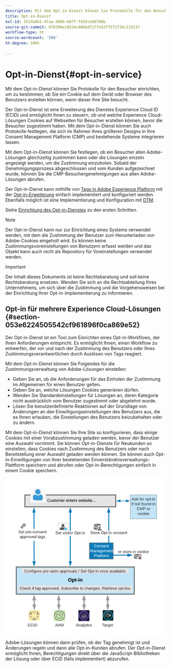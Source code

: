 ```yaml
---
description: Mit dem Opt-in-Dienst können Sie Protokolle für den Besucher einrichten, um zu bestimmen, ob Sie ein Cookie auf dem Gerät oder Browser des Benutzers erstellen können, wenn dieser Ihre Site besucht.
title: Opt-in-Dienst
exl-id: 351da861-4faa-409b-b0ff-f4d2ce66700b
source-git-commit: 070390ec0534c9066d717fe52ff572f34c110137
workflow-type: ht
source-wordcount: '508'
ht-degree: 100%

---
```


# Opt-in-Dienst{#opt-in-service}

Mit dem Opt-in-Dienst können Sie Protokolle für den Besucher einrichten, um zu bestimmen, ob Sie ein Cookie auf dem Gerät oder Browser des Benutzers erstellen können, wenn dieser Ihre Site besucht.

Der Opt-in-Dienst ist eine Erweiterung des Dienstes Experience Cloud ID (ECID) und ermöglicht Ihnen zu steuern, ob und welche Experience Cloud-Lösungen Cookies auf Webseiten für Besucher erstellen können, bevor die Besucher zugestimmt haben. Mit dem Opt-in-Dienst können Sie auch Protokolle festlegen, die sich im Rahmen Ihres größeren Designs in Ihre Consent Management Platform (CMP) und bestehende Systeme integrieren lassen.

Mit dem Opt-in-Dienst können Sie festlegen, ob ein Besucher allen Adobe-Lösungen gleichzeitig zustimmen kann oder die Lösungen einzeln angezeigt werden, um die Zustimmung einzuholen. Sobald der Genehmigungsprozess abgeschlossen und vom Kunden aufgezeichnet wurde, können Sie die CMP-Besuchergenehmigungen aus allen Adobe-Lösungen abrufen.

Der Opt-in-Dienst kann mithilfe von [Tags in Adobe Experience Platform](https://experienceleague.adobe.com/docs/experience-platform/tags/home.html?lang=de) mit der [Opt-in-Erweiterung](../../implementation-guides/opt-in-service/launch.md) einfach implementiert und konfiguriert werden. Ebenfalls möglich ist eine Implementierung und Konfiguration mit [DTM](../../implementation-guides/opt-in-service/optin-dtm.md).

Siehe [Einrichtung des Opt-in-Dienstes](../../implementation-guides/opt-in-service/getting-started.md) zu den ersten Schritten.

>[!NOTE]
>
>Der Opt-in-Dienst kann nur zur Einrichtung eines Systems verwendet werden, mit dem die Zustimmung der Benutzer zum Herunterladen von Adobe-Cookies eingeholt wird. Es können keine Zustimmungsvoreinstellungen von Benutzern erfasst werden und das Objekt kann auch nicht als Repository für Voreinstellungen verwendet werden.

>[!IMPORTANT]
>
>Der Inhalt dieses Dokuments ist keine Rechtsberatung und soll keine Rechtsberatung ersetzen. Wenden Sie sich an die Rechtsabteilung Ihres Unternehmens, um sich über die Zustimmung und die Vorgehensweisen bei der Einrichtung Ihrer Opt-in-Implementierung zu informieren.

## Opt-in für mehrere Experience Cloud-Lösungen  {#section-053e6224505542cf961896f0ca869e52}

Der Opt-in-Dienst ist ein Tool zum Einrichten eines Opt-in-Workflows, der Ihren Anforderungen entspricht. Es ermöglicht Ihnen, einen Workflow zu entwerfen, der vor und nach der Zustimmung des Benutzers oder Ihres Zustimmungsverantwortlichen durch Auslösen von Tags reagiert.

Mit dem Opt-in-Dienst können Sie Folgendes für die Zustimmungsverwaltung von Adobe-Lösungen einstellen:

* Geben Sie an, ob die Anforderungen für das Einholen der Zustimmung im Allgemeinen für einen Benutzer gelten.
* Geben Sie an, welche Lösungen Cookies generieren dürfen.
* Wenden Sie Standardeinstellungen für Lösungen an, deren Kategorie nicht ausdrücklich vom Benutzer zugestimmt oder abgelehnt wurde.
* Lösen Sie benutzerdefinierte Reaktionen auf der Grundlage von Änderungen an den Einwilligungseinstellungen des Benutzers aus, die es Ihnen erlauben, die Einstellungen des Benutzers beizubehalten oder zu ändern.

Mit dem Opt-in-Dienst können Sie Ihre Site so konfigurieren, dass einige Cookies mit einer Vorabzustimmung geladen werden, bevor der Benutzer eine Auswahl vornimmt. Sie können Opt-in-Dienste für Neukunden so einstellen, dass Cookies nach Zustimmung des Benutzers oder nach Bereitstellung einer Auswahl geladen werden können. Sie können auch Opt-in-Einwilligungen von Ihrer bestehenden Einverständnisverwaltungs-Plattform speichern und abrufen oder Opt-in-Berechtigungen einfach in einem Cookie speichern.

![](assets/Opt-in-approval.png)

Adobe-Lösungen können dann prüfen, ob der Tag genehmigt ist und Änderungen regeln und dann alle Opt-in-Kunden abrufen. Der Opt-in-Dienst ermöglicht Ihnen, Berechtigungen direkt über die JavaScript-Bibliotheken der Lösung oder über ECID (falls implementiert) abzurufen.
